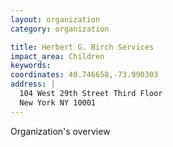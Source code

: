 ```yaml
---
layout: organization
category: organization

title: Herbert G. Birch Services
impact_area: Children
keywords: 
coordinates: 40.746658,-73.990303
address: |
  104 West 29th Street Third Floor
  New York NY 10001
---
```

Organization's overview
